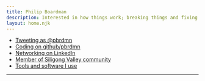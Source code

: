 ```yaml
---
title: Philip Boardman
description: Interested in how things work; breaking things and fixing things
layout: home.njk
---
```



<div class="links">

* [Tweeting as @pbrdmn](https://twitter.com/pbrdmn)
* [Coding on github/pbrdmn](https://github.com/pbrdmn)
* [Networking on LinkedIn](https://linkedin.com/in/philipboardman/)
* [Member of Siligong Valley community](https://www.siligongvalley.com/)
* [Tools and software I use](/uses)

</div>

---